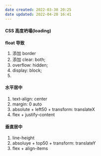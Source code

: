 ```yaml
---
date created: 2022-03-30 20:25
date updated: 2022-04-20 16:41
---
```


#### CSS 高度坍塌(loading)

**float 导致**

1. 添加 border
2. 添加 clear: both;
3. overflow: hidden;
4. display: block;
5.

#### 水平居中

1. text-align: center
2. margin: 0 auto
3. absolute + left50 + transform: translateX
4. flex + justify-content

#### 垂直居中

1. line-height
2. absoluye + top50 + transform: translateY
3. flex + align-items
